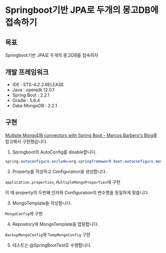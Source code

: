 # Springboot기반 JPA로 두개의 몽고DB에 접속하기


## 목표
Springboot기반 JPA로 두개의 몽고DB를 접속하자


## 개발 프레임워크
 - IDE : STS-4.2.2.RELEASE
 - Java : openjdk 12.0.1
 - Spring Boot : 2.2.1
 - Gradle : 5.6.4
 - Data-MongoDB : 2.2.1


## 구현
[Multiple MongoDB connectors with Spring Boot - Marcos Barbero's Blog](https://blog.marcosbarbero.com/multiple-mongodb-connectors-in-spring-boot/)를 참고해서 구현했습니다.

1. Springboot의 AutoConfig를 disable합니다.
```java
spring.autoconfigure.exclude=org.springframework.boot.autoconfigure.mongo.MongoAutoConfiguration
```

2. Property를 작성하고 Configuration을 생성합니다.

`application.properties`, `MultipleMongoProperties`에 구현

이 때 property의 두번째 인자와 Configuration의 변수명을 동일하게 맞춥니다.

3. MongoTemplate을 작성합니다.

`MongoConfig`에 구현

4. Repository와 MongoTemplate을 맵핑합니다.

`BackupMongoConfig`와 `TempMongoConfig` 구현

5. 테스트는 @SpringBootTest로 수행합니다. 